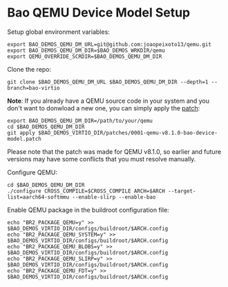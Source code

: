 # Bao QEMU Device Model Setup

Setup global environment variables:
```
export BAO_DEMOS_QEMU_DM_URL=git@github.com:joaopeixoto13/qemu.git
export BAO_DEMOS_QEMU_DM_DIR=$BAO_DEMOS_WRKDIR/qemu
export QEMU_OVERRIDE_SCRDIR=$BAO_DEMOS_QEMU_DM_DIR
```

Clone the repo:
```
git clone $BAO_DEMOS_QEMU_DM_URL $BAO_DEMOS_QEMU_DM_DIR --depth=1 --branch=bao-virtio
```

**Note**: If you already have a QEMU source code in your system and you don't want to donwload a new one, you can simply apply the [patch](../../../patches/0001-qemu-v8.1.0-bao-device-model.patch):
```
export BAO_DEMOS_QEMU_DM_DIR=/path/to/your/qemu
cd $BAO_DEMOS_QEMU_DM_DIR
git apply $BAO_DEMOS_VIRTIO_DIR/patches/0001-qemu-v8.1.0-bao-device-model.patch
```
Please note that the patch was made for QEMU v8.1.0, so earlier and future versions may have some conflicts that you must resolve manually.

Configure QEMU:
```
cd $BAO_DEMOS_QEMU_DM_DIR
./configure CROSS_COMPILE=$CROSS_COMPILE ARCH=$ARCH --target-list=aarch64-softmmu --enable-slirp --enable-bao
```

Enable QEMU package in the buildroot configuration file:
```
echo "BR2_PACKAGE_QEMU=y" >> $BAO_DEMOS_VIRTIO_DIR/configs/buildroot/$ARCH.config
echo "BR2_PACKAGE_QEMU_SYSTEM=y" >> $BAO_DEMOS_VIRTIO_DIR/configs/buildroot/$ARCH.config
echo "BR2_PACKAGE_QEMU_BLOBS=y" >> $BAO_DEMOS_VIRTIO_DIR/configs/buildroot/$ARCH.config
echo "BR2_PACKAGE_QEMU_SLIRP=y" >> $BAO_DEMOS_VIRTIO_DIR/configs/buildroot/$ARCH.config
echo "BR2_PACKAGE_QEMU_FDT=y" >> $BAO_DEMOS_VIRTIO_DIR/configs/buildroot/$ARCH.config
```